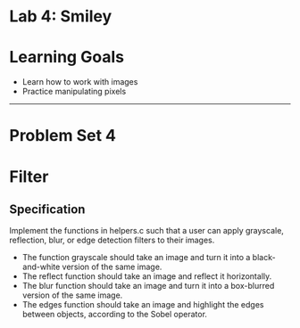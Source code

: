 <h1>Lab 4: Smiley</h1>
<h1>Learning Goals</h1>
<ul>
<li>Learn how to work with images</li>
<li>Practice manipulating pixels</li>
</ul>

---
<h1>Problem Set 4</h1>
<h1>Filter</h1>
<h2>Specification</h2>
<p>Implement the functions in helpers.c such that a user can apply grayscale, reflection, blur, or edge detection filters to their images.</p>

<ul>
<li>The function grayscale should take an image and turn it into a black-and-white version of the same image.</li>
<li>The reflect function should take an image and reflect it horizontally.</li>
<li>The blur function should take an image and turn it into a box-blurred version of the same image.</li>
<li>The edges function should take an image and highlight the edges between objects, according to the Sobel operator.</li>
  
</ul>

